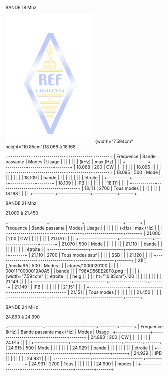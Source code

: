 BANDE 18 Mhz

![](./media/Pictures/100002010000011F0000019A0A5F98AD56EE28F8.png){width="7.594cm"
height="10.85cm"}18.068 à 18.168

+-----------+----------------+------------+-------+
| Fréquence | Bande passante | Modes      | Usage |
|           |                |            |       |
| (kHz)     | max (Hz)       |            |       |
+-----------+----------------+------------+-------+
| 18.068    | 200            | CW         |       |
|           |                |            |       |
| 18.095    |                |            |       |
+-----------+----------------+------------+-------+
| 18.095    | 500            | Mode       |       |
|           |                |            |       |
| 18.109    |                | bande      |       |
|           |                |            |       |
|           |                | étroite    |       |
+-----------+----------------+------------+-------+
| 18.109    |                | IPB        |       |
|           |                |            |       |
| 18.111    |                |            |       |
+-----------+----------------+------------+-------+
| 18.111    | 2700           | Tous modes |       |
|           |                |            |       |
| 18.168    |                |            |       |
+-----------+----------------+------------+-------+

BANDE 21 Mhz

21.000 à 21.450

+-------------------+----------------+-------------------+-------+
| Fréquence         | Bande passante | Modes             | Usage |
|                   |                |                   |       |
| (kHz)             | max (Hz)       |                   |       |
+-------------------+----------------+-------------------+-------+
| 21.000            | 200            | CW                |       |
|                   |                |                   |       |
| 21.070            |                |                   |       |
+-------------------+----------------+-------------------+-------+
| 21.070            | 500            | Mode              |       |
|                   |                |                   |       |
| 21.110            |                | bande             |       |
|                   |                |                   |       |
|                   |                | étroite           |       |
+-------------------+----------------+-------------------+-------+
| 21.110            | 2700           | Tous modes sauf   |       |
|                   |                | SSB               |       |
| 21.120            |                |                   |       |
+-------------------+----------------+-------------------+-------+
| 21![](./media/Pi  | 500            | Modes             |       |
| ctures/1000020100 |                |                   |       |
| 00011F0000019A0A5 |                | bande             |       |
| F98AD56EE28F8.png |                |                   |       |
| ){width="7.594cm" |                | étroite           |       |
| heig              |                |                   |       |
| ht="10.85cm"}.120 |                |                   |       |
|                   |                |                   |       |
| 21.149            |                |                   |       |
+-------------------+----------------+-------------------+-------+
| 21.149            |                | IPB               |       |
|                   |                |                   |       |
| 21.151            |                |                   |       |
+-------------------+----------------+-------------------+-------+
| 21.151            |                | Tous modes        |       |
|                   |                |                   |       |
| 21.450            |                |                   |       |
+-------------------+----------------+-------------------+-------+

BANDE 24 MHz

24.890 à 24.990

+-----------------+-------------------------+---------+-------+
| Fréquence (kHz) | Bande passante max (Hz) | Modes   | Usage |
+-----------------+-------------------------+---------+-------+
| 24.890          | 200                     | CW      |       |
|                 |                         |         |       |
| 24.915          |                         |         |       |
+-----------------+-------------------------+---------+-------+
| 24.915          | 500                     | Mode    |       |
|                 |                         |         |       |
| 24.929          |                         | bande   |       |
|                 |                         |         |       |
|                 |                         | étroite |       |
+-----------------+-------------------------+---------+-------+
| 24.929          |                         | IPB     |       |
|                 |                         |         |       |
| 24.931          |                         |         |       |
+-----------------+-------------------------+---------+-------+
| 24.931          | 2700                    | Tous    |       |
|                 |                         |         |       |
| 24.990          |                         | modes   |       |
+-----------------+-------------------------+---------+-------+
